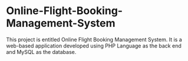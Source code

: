 # Online-Flight-Booking-Management-System
This project is entitled Online Flight Booking Management System. It is a web-based application developed using PHP Language as the back end and MySQL as the database.
